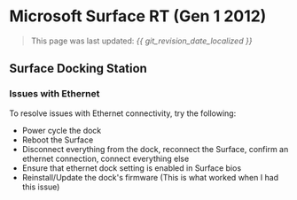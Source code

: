 # Microsoft Surface RT (Gen 1 2012)

> This page was last updated: *{{ git_revision_date_localized }}*

## Surface Docking Station

### Issues with Ethernet

To resolve issues with Ethernet connectivity, try the following:

- Power cycle the dock
- Reboot the Surface
- Disconnect everything from the dock, reconnect the Surface, confirm an ethernet connection, connect everything else
- Ensure that ethernet dock setting is enabled in Surface bios
- Reinstall/Update the dock's firmware (This is what worked when I had this issue)
